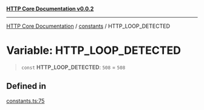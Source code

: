 [**HTTP Core Documentation v0.0.2**](../../README.md)

***

[HTTP Core Documentation](../../modules.md) / [constants](../README.md) / HTTP\_LOOP\_DETECTED

# Variable: HTTP\_LOOP\_DETECTED

> `const` **HTTP\_LOOP\_DETECTED**: `508` = `508`

## Defined in

[constants.ts:75](https://github.com/stonemjs/http-core/blob/ed7c2187bd85b6877da7cd9f8c94448716446e07/src/constants.ts#L75)
